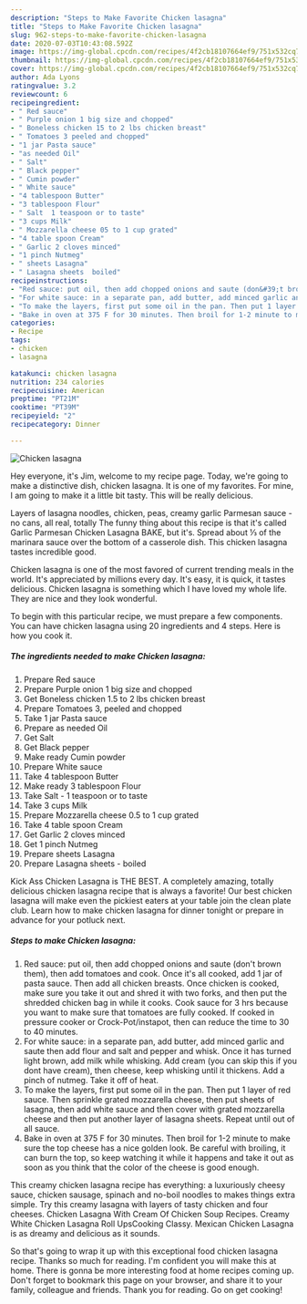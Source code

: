 ```yaml
---
description: "Steps to Make Favorite Chicken lasagna"
title: "Steps to Make Favorite Chicken lasagna"
slug: 962-steps-to-make-favorite-chicken-lasagna
date: 2020-07-03T10:43:08.592Z
image: https://img-global.cpcdn.com/recipes/4f2cb18107664ef9/751x532cq70/chicken-lasagna-recipe-main-photo.jpg
thumbnail: https://img-global.cpcdn.com/recipes/4f2cb18107664ef9/751x532cq70/chicken-lasagna-recipe-main-photo.jpg
cover: https://img-global.cpcdn.com/recipes/4f2cb18107664ef9/751x532cq70/chicken-lasagna-recipe-main-photo.jpg
author: Ada Lyons
ratingvalue: 3.2
reviewcount: 6
recipeingredient:
- " Red sauce"
- " Purple onion 1 big size and chopped"
- " Boneless chicken 15 to 2 lbs chicken breast"
- " Tomatoes 3 peeled and chopped"
- "1 jar Pasta sauce"
- "as needed Oil"
- " Salt"
- " Black pepper"
- " Cumin powder"
- " White sauce"
- "4 tablespoon Butter"
- "3 tablespoon Flour"
- " Salt  1 teaspoon or to taste"
- "3 cups Milk"
- " Mozzarella cheese 05 to 1 cup grated"
- "4 table spoon Cream"
- " Garlic 2 cloves minced"
- "1 pinch Nutmeg"
- " sheets Lasagna"
- " Lasagna sheets  boiled"
recipeinstructions:
- "Red sauce: put oil, then add chopped onions and saute (don&#39;t brown them), then add tomatoes and cook. Once it&#39;s all cooked, add 1 jar of pasta sauce. Then add all chicken breasts. Once chicken is cooked, make sure you take it out and shred it with two forks, and then put the shredded chicken bag in while it cooks. Cook sauce for 3 hrs because you want to make sure that tomatoes are fully cooked. If cooked in pressure cooker or Crock-Pot/instapot, then can reduce the time to 30 to 40 minutes."
- "For white sauce: in a separate pan, add butter, add minced garlic and saute then add flour and salt and pepper and whisk. Once it has turned light brown, add milk while whisking. Add cream (you can skip this if you dont have cream), then cheese, keep whisking until it thickens. Add a pinch of nutmeg. Take it off of heat."
- "To make the layers, first put some oil in the pan. Then put 1 layer of red sauce. Then sprinkle grated mozzarella cheese, then put sheets of lasagna, then add white sauce and then cover with grated mozzarella cheese and then put another layer of lasagna sheets. Repeat until out of all sauce."
- "Bake in oven at 375 F for 30 minutes. Then broil for 1-2 minute to make sure the top cheese has a nice golden look. Be careful with broiling, it can burn the top, so keep watching it while it happens and take it out as soon as you think that the color of the cheese is good enough."
categories:
- Recipe
tags:
- chicken
- lasagna

katakunci: chicken lasagna 
nutrition: 234 calories
recipecuisine: American
preptime: "PT21M"
cooktime: "PT39M"
recipeyield: "2"
recipecategory: Dinner

---
```



![Chicken lasagna](https://img-global.cpcdn.com/recipes/4f2cb18107664ef9/751x532cq70/chicken-lasagna-recipe-main-photo.jpg)

Hey everyone, it's Jim, welcome to my recipe page. Today, we're going to make a distinctive dish, chicken lasagna. It is one of my favorites. For mine, I am going to make it a little bit tasty. This will be really delicious.

Layers of lasagna noodles, chicken, peas, creamy garlic Parmesan sauce - no cans, all real, totally The funny thing about this recipe is that it&#39;s called Garlic Parmesan Chicken Lasagna BAKE, but it&#39;s. Spread about ⅓ of the marinara sauce over the bottom of a casserole dish. This chicken lasagna tastes incredible good.

Chicken lasagna is one of the most favored of current trending meals in the world. It's appreciated by millions every day. It's easy, it is quick, it tastes delicious. Chicken lasagna is something which I have loved my whole life. They are nice and they look wonderful.


To begin with this particular recipe, we must prepare a few components. You can have chicken lasagna using 20 ingredients and 4 steps. Here is how you cook it.

<!--inarticleads1-->

##### The ingredients needed to make Chicken lasagna:

1. Prepare  Red sauce
1. Prepare  Purple onion 1 big size and chopped
1. Get  Boneless chicken 1.5 to 2 lbs chicken breast
1. Prepare  Tomatoes 3, peeled and chopped
1. Take 1 jar Pasta sauce
1. Prepare as needed Oil
1. Get  Salt
1. Get  Black pepper
1. Make ready  Cumin powder
1. Prepare  White sauce
1. Take 4 tablespoon Butter
1. Make ready 3 tablespoon Flour
1. Take  Salt - 1 teaspoon or to taste
1. Take 3 cups Milk
1. Prepare  Mozzarella cheese 0.5 to 1 cup grated
1. Take 4 table spoon Cream
1. Get  Garlic 2 cloves minced
1. Get 1 pinch Nutmeg
1. Prepare  sheets Lasagna
1. Prepare  Lasagna sheets - boiled


Kick Ass Chicken Lasagna is THE BEST. A completely amazing, totally delicious chicken lasagna recipe that is always a favorite! Our best chicken lasagna will make even the pickiest eaters at your table join the clean plate club. Learn how to make chicken lasagna for dinner tonight or prepare in advance for your potluck next. 

<!--inarticleads2-->

##### Steps to make Chicken lasagna:

1. Red sauce: put oil, then add chopped onions and saute (don&#39;t brown them), then add tomatoes and cook. Once it&#39;s all cooked, add 1 jar of pasta sauce. Then add all chicken breasts. Once chicken is cooked, make sure you take it out and shred it with two forks, and then put the shredded chicken bag in while it cooks. Cook sauce for 3 hrs because you want to make sure that tomatoes are fully cooked. If cooked in pressure cooker or Crock-Pot/instapot, then can reduce the time to 30 to 40 minutes.
1. For white sauce: in a separate pan, add butter, add minced garlic and saute then add flour and salt and pepper and whisk. Once it has turned light brown, add milk while whisking. Add cream (you can skip this if you dont have cream), then cheese, keep whisking until it thickens. Add a pinch of nutmeg. Take it off of heat.
1. To make the layers, first put some oil in the pan. Then put 1 layer of red sauce. Then sprinkle grated mozzarella cheese, then put sheets of lasagna, then add white sauce and then cover with grated mozzarella cheese and then put another layer of lasagna sheets. Repeat until out of all sauce.
1. Bake in oven at 375 F for 30 minutes. Then broil for 1-2 minute to make sure the top cheese has a nice golden look. Be careful with broiling, it can burn the top, so keep watching it while it happens and take it out as soon as you think that the color of the cheese is good enough.


This creamy chicken lasagna recipe has everything: a luxuriously cheesy sauce, chicken sausage, spinach and no-boil noodles to makes things extra simple. Try this creamy lasagna with layers of tasty chicken and four cheeses. Chicken Lasagna With Cream Of Chicken Soup Recipes. Creamy White Chicken Lasagna Roll UpsCooking Classy. Mexican Chicken Lasagna is as dreamy and delicious as it sounds. 

So that's going to wrap it up with this exceptional food chicken lasagna recipe. Thanks so much for reading. I'm confident you will make this at home. There is gonna be more interesting food at home recipes coming up. Don't forget to bookmark this page on your browser, and share it to your family, colleague and friends. Thank you for reading. Go on get cooking!
